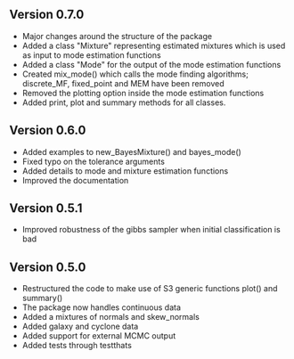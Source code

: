 ## Version 0.7.0
* Major changes around the structure of the package
* Added a class "Mixture" representing estimated mixtures which is used as input to mode estimation functions
* Added a class "Mode" for the output of the mode estimation functions
* Created mix_mode() which calls the mode finding algorithms; discrete_MF, fixed_point and MEM have been removed
* Removed the plotting option inside the mode estimation functions
* Added print, plot and summary methods for all classes.

## Version 0.6.0
* Added examples to new_BayesMixture() and bayes_mode()
* Fixed typo on the tolerance arguments
* Added details to mode and mixture estimation functions
* Improved the documentation

## Version 0.5.1
* Improved robustness of the gibbs sampler when initial classification is bad

## Version 0.5.0 
* Restructured the code to make use of S3 generic functions plot() and summary()
* The package now handles continuous data
* Added a mixtures of normals and skew_normals
* Added galaxy and cyclone data
* Added support for external MCMC output
* Added tests through testthats